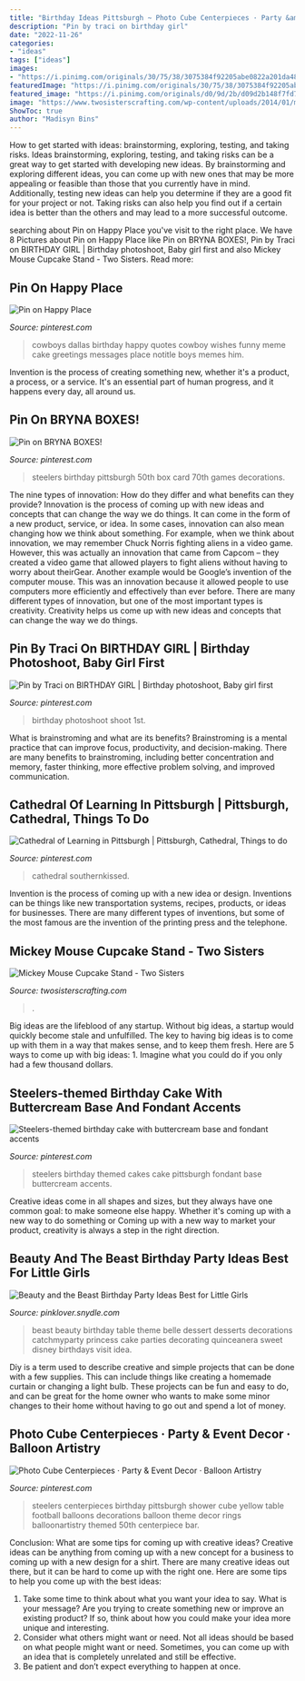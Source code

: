 ```yaml
---
title: "Birthday Ideas Pittsburgh ~ Photo Cube Centerpieces · Party &amp; Event Decor · Balloon Artistry"
description: "Pin by traci on birthday girl"
date: "2022-11-26"
categories:
- "ideas"
tags: ["ideas"]
images:
- "https://i.pinimg.com/originals/30/75/38/3075384f92205abe0822a201da48858f.jpg"
featuredImage: "https://i.pinimg.com/originals/30/75/38/3075384f92205abe0822a201da48858f.jpg"
featured_image: "https://i.pinimg.com/originals/d0/9d/2b/d09d2b148f7fd7a8c5ec50768c629a6b.jpg"
image: "https://www.twosisterscrafting.com/wp-content/uploads/2014/01/mickey-mouse-cupcake-stand.jpg"
ShowToc: true
author: "Madisyn Bins"
---
```



How to get started with ideas: brainstorming, exploring, testing, and taking risks.
Ideas brainstorming, exploring, testing, and taking risks can be a great way to get started with developing new ideas. By brainstorming and exploring different ideas, you can come up with new ones that may be more appealing or feasible than those that you currently have in mind. Additionally, testing new ideas can help you determine if they are a good fit for your project or not. Taking risks can also help you find out if a certain idea is better than the others and may lead to a more successful outcome.

	

		
searching about Pin on Happy Place you've visit to the right place. We have 8 Pictures about Pin on Happy Place like Pin on BRYNA BOXES!, Pin by Traci on BIRTHDAY GIRL | Birthday photoshoot, Baby girl first and also Mickey Mouse Cupcake Stand - Two Sisters. Read more:
		
    
## Pin On Happy Place

<img loading=lazy src="https://i.pinimg.com/736x/a6/75/f7/a675f7cb7ed1cb49c908943186003380.jpg" onerror="this.onerror=null;this.src='https://tse1.mm.bing.net/th?id=OIP.tg-0B4d6gGMxZgqznjQKOQHaMP&amp;pid=15.1';" alt="Pin on Happy Place">

_Source: pinterest.com_

>cowboys dallas birthday happy quotes cowboy wishes funny meme cake greetings messages place notitle boys memes him. 

	

Invention is the process of creating something new, whether it's a product, a process, or a service. It's an essential part of human progress, and it happens every day, all around us.

    
## Pin On BRYNA BOXES!

<img loading=lazy src="https://i.pinimg.com/originals/0a/d9/db/0ad9db55a3afb6a3f046df7551429cbb.jpg" onerror="this.onerror=null;this.src='https://tse2.mm.bing.net/th?id=OIP._O5GPI-QVD01ju5pvfXMLwHaHa&amp;pid=15.1';" alt="Pin on BRYNA BOXES!">

_Source: pinterest.com_

>steelers birthday pittsburgh 50th box card 70th games decorations. 

	

The nine types of innovation: How do they differ and what benefits can they provide?
Innovation is the process of coming up with new ideas and concepts that can change the way we do things. It can come in the form of a new product, service, or idea. In some cases, innovation can also mean changing how we think about something. For example, when we think about innovation, we may remember Chuck Norris fighting aliens in a video game. However, this was actually an innovation that came from Capcom – they created a video game that allowed players to fight aliens without having to worry about theirGear. Another example would be Google’s invention of the computer mouse. This was an innovation because it allowed people to use computers more efficiently and effectively than ever before. There are many different types of innovation, but one of the most important types is creativity. Creativity helps us come up with new ideas and concepts that can change the way we do things.

    
## Pin By Traci On BIRTHDAY GIRL | Birthday Photoshoot, Baby Girl First

<img loading=lazy src="https://i.pinimg.com/originals/30/75/38/3075384f92205abe0822a201da48858f.jpg" onerror="this.onerror=null;this.src='https://tse3.mm.bing.net/th?id=OIP.WwbbfgrOXwNekNM_-OY26AHaMW&amp;pid=15.1';" alt="Pin by Traci on BIRTHDAY GIRL | Birthday photoshoot, Baby girl first">

_Source: pinterest.com_

>birthday photoshoot shoot 1st. 

	

What is brainstroming and what are its benefits?
Brainstroming is a mental practice that can improve focus, productivity, and decision-making. There are many benefits to brainstroming, including better concentration and memory, faster thinking, more effective problem solving, and improved communication.

    
## Cathedral Of Learning In Pittsburgh | Pittsburgh, Cathedral, Things To Do

<img loading=lazy src="https://i.pinimg.com/originals/50/5a/aa/505aaafab0107add7bf518140a71fbf5.jpg" onerror="this.onerror=null;this.src='https://tse3.mm.bing.net/th?id=OIP.pt6b9CEe7O_rRTzxTO39pgHaLG&amp;pid=15.1';" alt="Cathedral of Learning in Pittsburgh | Pittsburgh, Cathedral, Things to do">

_Source: pinterest.com_

>cathedral southernkissed. 

	

Invention is the process of coming up with a new idea or design. Inventions can be things like new transportation systems, recipes, products, or ideas for businesses. There are many different types of inventions, but some of the most famous are the invention of the printing press and the telephone.

    
## Mickey Mouse Cupcake Stand - Two Sisters

<img loading=lazy src="https://www.twosisterscrafting.com/wp-content/uploads/2014/01/mickey-mouse-cupcake-stand.jpg" onerror="this.onerror=null;this.src='https://tse1.mm.bing.net/th?id=OIP.NtdoKyG8eBnj7nePMv3frQHaFc&amp;pid=15.1';" alt="Mickey Mouse Cupcake Stand - Two Sisters">

_Source: twosisterscrafting.com_

>. 

	

Big ideas are the lifeblood of any startup. Without big ideas, a startup would quickly become stale and unfulfilled. The key to having big ideas is to come up with them in a way that makes sense, and to keep them fresh. Here are 5 ways to come up with big ideas: 1. Imagine what you could do if you only had a few thousand dollars.

    
## Steelers-themed Birthday Cake With Buttercream Base And Fondant Accents

<img loading=lazy src="https://i.pinimg.com/originals/d0/9d/2b/d09d2b148f7fd7a8c5ec50768c629a6b.jpg" onerror="this.onerror=null;this.src='https://tse1.mm.bing.net/th?id=OIP.RaT1sv_DRjP1I8aMQjQUAgHaJ4&amp;pid=15.1';" alt="Steelers-themed birthday cake with buttercream base and fondant accents">

_Source: pinterest.com_

>steelers birthday themed cakes cake pittsburgh fondant base buttercream accents. 

	

Creative ideas come in all shapes and sizes, but they always have one common goal: to make someone else happy. Whether it's coming up with a new way to do something or Coming up with a new way to market your product, creativity is always a step in the right direction.

    
## Beauty And The Beast Birthday Party Ideas Best For Little Girls

<img loading=lazy src="http://pinklover.snydle.com/files/2017/06/beauty-and-the-beast-birthday-decorating-idea.jpg" onerror="this.onerror=null;this.src='https://tse3.mm.bing.net/th?id=OIP.fzPuZrvLkg6jSurOOYngKgAAAA&amp;pid=15.1';" alt="Beauty and the Beast Birthday Party Ideas Best for Little Girls">

_Source: pinklover.snydle.com_

>beast beauty birthday table theme belle dessert desserts decorations catchmyparty princess cake parties decorating quinceanera sweet disney birthdays visit idea. 

	

Diy is a term used to describe creative and simple projects that can be done with a few supplies. This can include things like creating a homemade curtain or changing a light bulb. These projects can be fun and easy to do, and can be great for the home owner who wants to make some minor changes to their home without having to go out and spend a lot of money.

    
## Photo Cube Centerpieces · Party &amp; Event Decor · Balloon Artistry

<img loading=lazy src="https://i.pinimg.com/originals/da/e4/97/dae497ba157a5546a5324c43ece6d0ed.jpg" onerror="this.onerror=null;this.src='https://tse3.mm.bing.net/th?id=OIP.uUG6zHuWBjT0QSe-sx-GkwHaLG&amp;pid=15.1';" alt="Photo Cube Centerpieces · Party &amp; Event Decor · Balloon Artistry">

_Source: pinterest.com_

>steelers centerpieces birthday pittsburgh shower cube yellow table football balloons decorations balloon theme decor rings balloonartistry themed 50th centerpiece bar. 

	

Conclusion: What are some tips for coming up with creative ideas?
Creative ideas can be anything from coming up with a new concept for a business to coming up with a new design for a shirt. There are many creative ideas out there, but it can be hard to come up with the right one. Here are some tips to help you come up with the best ideas: 
1) Take some time to think about what you want your idea to say. What is your message? Are you trying to create something new or improve an existing product? If so, think about how you could make your idea more unique and interesting. 
2) Consider what others might want or need. Not all ideas should be based on what people might want or need. Sometimes, you can come up with an idea that is completely unrelated and still be effective. 
3) Be patient and don’t expect everything to happen at once.

